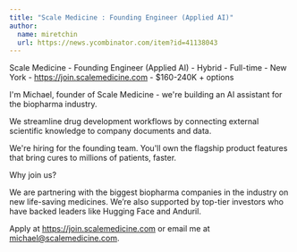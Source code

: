 ```yaml
---
title: "Scale Medicine : Founding Engineer (Applied AI)"
author:
  name: miretchin
  url: https://news.ycombinator.com/item?id=41138043
---
```

Scale Medicine - Founding Engineer (Applied AI) - Hybrid - Full-time - New York - <a href="https:&#x2F;&#x2F;join.scalemedicine.com" rel="nofollow">https:&#x2F;&#x2F;join.scalemedicine.com</a> - $160-240K + options

I&#x27;m Michael, founder of Scale Medicine - we&#x27;re building an AI assistant for the biopharma industry.

We streamline drug development workflows by connecting external scientific knowledge to company documents and data.

We&#x27;re hiring for the founding team. You&#x27;ll own the flagship product features that bring cures to millions of patients, faster.

Why join us?

We are partnering with the biggest biopharma companies in the industry on new life-saving medicines. We’re also supported by top-tier investors who have backed leaders like Hugging Face and Anduril.

Apply at <a href="https:&#x2F;&#x2F;join.scalemedicine.com" rel="nofollow">https:&#x2F;&#x2F;join.scalemedicine.com</a> or email me at michael@scalemedicine.com.
